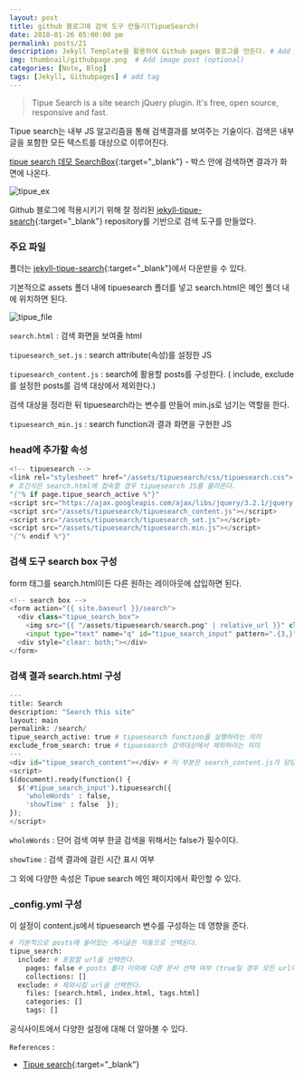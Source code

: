 ```yaml
---
layout: post
title: github 블로그에 검색 도구 만들기(TipueSearch)
date: 2018-01-26 05:00:00 pm
permalink: posts/21
description: Jekyll Template을 활용하여 Github pages 블로그를 만든다. # Add post description (optional)
img: thumbnail/githubpage.png  # Add image post (optional)
categories: [Note, Blog]
tags: [Jekyll, Githubpages] # add tag
---
```


> Tipue Search is a site search jQuery plugin. It's free, open source, responsive and fast.

Tipue search는 내부 JS 알고리즘을 통해 검색결과를 보여주는 기술이다. 검색은 내부 글을 포함한 모든 텍스트를 대상으로 이루어진다.

[tipue search 데모 SearchBox](http://www.tipue.com/search/demo){:target="_blank"} - 박스 안에 검색하면 결과가 화면에 나온다.

![tipue_ex]({{site.baseurl}}/assets/img/note/tipue_ex.png)

Github 블로그에 적용시키기 위해 잘 정리된 [jekyll-tipue-search](https://github.com/jekylltools/jekyll-tipue-search){:target="_blank"} repository를 기반으로 검색 도구를 만들었다.

### 주요 파일

폴더는 [jekyll-tipue-search](https://github.com/jekylltools/jekyll-tipue-search){:target="_blank"}에서 다운받을 수 있다. 

기본적으로 assets 폴더 내에 tipuesearch 폴더를 넣고 search.html은 메인 폴더 내에 위치하면 된다.

![tipue_file]({{site.baseurl}}/assets/img/note/tipue_file.png)

`search.html` : 검색 화면을 보여줄 html

`tipuesearch_set.js` : search attribute(속성)를 설정한 JS

`tipuesearch_content.js` : search에 활용할 posts를 구성한다. ( include, exclude를 설정한 posts를 검색 대상에서 제외한다.)

검색 대상을 정리한 뒤 tipuesearch라는 변수를 만들어  min.js로 넘기는 역할을 한다.

`tipuesearch_min.js` : search function과 결과 화면을 구현한 JS

### head에 추가할 속성

``` python
<!-- tipuesearch -->
<link rel="stylesheet" href="/assets/tipuesearch/css/tipuesearch.css">
# 조건식은 search.html에 접속할 경우 tipuesearch JS를 불러온다. 
"{"% if page.tipue_search_active %"}"
<script src="https://ajax.googleapis.com/ajax/libs/jquery/3.2.1/jquery.min.js"></script>   
<script src="/assets/tipuesearch/tipuesearch_content.js"></script>
<script src="/assets/tipuesearch/tipuesearch_set.js"></script>
<script src="/assets/tipuesearch/tipuesearch.min.js"></script>
"{"% endif %"}"
```

### 검색 도구 search box 구성

form 태그를 search.html이든 다른 원하는 레이아웃에 삽입하면 된다.

``` python
<!-- search box -->
<form action="{{ site.baseurl }}/search">
  <div class="tipue_search_box">
    <img src="{{ "/assets/tipuesearch/search.png" | relative_url }}" class="tipue_search_icon">
    <input type="text" name="q" id="tipue_search_input" pattern=".{3,}" title="최소 3글자 이상" required></div>
  <div style="clear: both;"></div>
</form>
```

### 검색 결과 search.html 구성

``` python
---
title: Search
description: "Search this site"
layout: main
permalink: /search/
tipue_search_active: true # tipuesearch function을 실행하라는 의미
exclude_from_search: true # tipuesearch 검색대상에서 제외하라는 의미
---
<div id="tipue_search_content"></div> # 이 부분은 search_content.js가 담당한다.
<script>
$(document).ready(function() {
  $('#tipue_search_input').tipuesearch({
    'wholeWords' : false, 
    'showTime' : false  });
});
</script>
```

`wholeWords` : 단어 검색 여부 한글 검색을 위해서는 false가 필수이다.

`showTime` : 검색 결과에 걸린 시간 표시 여부

그 외에 다양한 속성은 Tipue search 메인 페이지에서 확인할 수 있다.

### _config.yml 구성

이 설정이 content.js에서 tipuesearch 변수를 구성하는 데 영향을 준다.

``` python
# 기본적으로 posts에 들어있는 게시글은 자동으로 선택된다.
tipue_search:
  include: # 포함할 url을 선택한다.
    pages: false # posts 폴더 이외에 다른 문서 선택 여부 (true일 경우 모든 url이 포함된다.)
    collections: []
  exclude: # 제외시킬 url을 선택한다.
    files: [search.html, index.html, tags.html]
    categories: []
    tags: []
```

공식사이트에서 다양한 설정에 대해 더 알아볼 수 있다.

`References` : 

* [Tipue search](http://www.tipue.com/search/){:target="_blank"}
